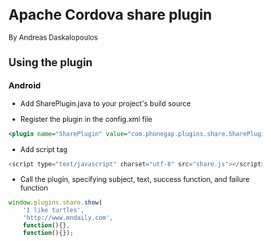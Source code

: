 # Apache Cordova share plugin
By Andreas Daskalopoulos

## Using the plugin

### Android

* Add SharePlugin.java to your project's build source

* Register the plugin in the config.xml file

```xml
<plugin name="SharePlugin" value="com.phonegap.plugins.share.SharePlugin" />
```
* Add script tag 

```javascript
<script type="text/javascript" charset="utf-8" src="share.js"></script>  
```

* Call the plugin, specifying subject, text, success function, and failure function

```javascript
window.plugins.share.show(
	'I like turtles', 
	'http://www.mndaily.com', 
	function(){}, 
	function(){});
```


